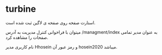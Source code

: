 # turbine
استارت صفحه روی صفحه ی لاگین ثبت شده است.

میتوان با فراخوانی کنترل مدیریت به آدرس /managment/index به عنوان مدیر تمامی صفحات را مشاهده کرد.

نام کاربری مدیر Hhosein
و رمز عبور آن hosein2020 میباشد.
